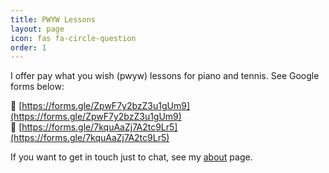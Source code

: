 ```yaml
---
title: PWYW Lessons
layout: page
icon: fas fa-circle-question
order: 1
---
```


<!-- https://github.com/cotes2020/jekyll-theme-chirpy/discussions/1826 -->

I offer pay what you wish (pwyw) lessons for piano and tennis. See Google forms below:

🎹 [https://forms.gle/ZpwF7y2bzZ3u1gUm9](https://forms.gle/ZpwF7y2bzZ3u1gUm9) <br> 
🎾 [https://forms.gle/7kquAaZj7A2tc9Lr5](https://forms.gle/7kquAaZj7A2tc9Lr5)

If you want to get in touch just to chat, see my [about](../about) page.